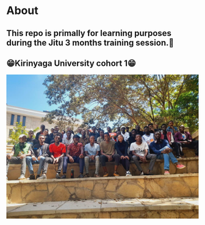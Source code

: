 # About

## This repo is primally for learning purposes during the Jitu 3 months training session.🤔

## 😁Kirinyaga University cohort 1😁

![no pic](./MicrosoftTeams-image.png)
